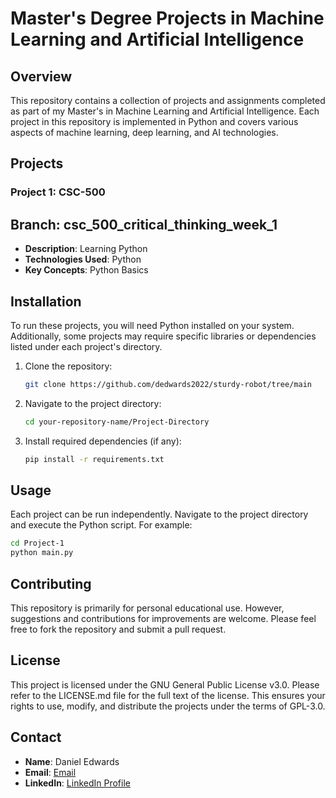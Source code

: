 # Master's Degree Projects in Machine Learning and Artificial Intelligence

## Overview

This repository contains a collection of projects and assignments completed as part of my Master's in Machine Learning and Artificial Intelligence. Each project in this repository is implemented in Python and covers various aspects of machine learning, deep learning, and AI technologies.

## Projects

### Project 1: CSC-500 
## Branch: csc_500_critical_thinking_week_1
- **Description**: Learning Python
- **Technologies Used**: Python
- **Key Concepts**: Python Basics


## Installation

To run these projects, you will need Python installed on your system. Additionally, some projects may require specific libraries or dependencies listed under each project's directory.

1. Clone the repository:
   ```bash
   git clone https://github.com/dedwards2022/sturdy-robot/tree/main
   ```
2. Navigate to the project directory:
   ```bash
   cd your-repository-name/Project-Directory

3. Install required dependencies (if any):
   ```bash
   pip install -r requirements.txt

## Usage
Each project can be run independently. Navigate to the project directory and execute the Python script. For example:

  ```bash
  cd Project-1
  python main.py
  ```
## Contributing
This repository is primarily for personal educational use. However, suggestions and contributions for improvements are welcome. Please feel free to fork the repository and submit a pull request.

## License
This project is licensed under the GNU General Public License v3.0. Please refer to the LICENSE.md file for the full text of the license. This ensures your rights to use, modify, and distribute the projects under the terms of GPL-3.0.

## Contact

- **Name**: Daniel Edwards
- **Email**: [Email](daniel.edwards2019@outlook.com)
- **LinkedIn**: [LinkedIn Profile](https://www.linkedin.com/in/daniel-edwards-1b20a0240/)


  
